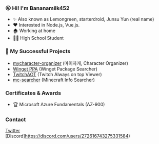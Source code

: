 ### 😜 Hi! I'm Bananamilk452
+ ✨ Also known as Lemongreen, starterdroid, Junsu Yun (real name)
+ ❤ Interested in Node.js, Vue.js.
+ :house: Working at home
+ 👨‍🏫 High School Student
    
### 🎉 My Successful Projects
+ [mycharacter-organizer](https://github.com/Bananamilk452/mycharacter-organizer) (마이자캐, Character Organizer)
+ [Winget PPA](https://www.wingetppa.com) (Winget Package Searcher)
+ [TwitchAOT](https://github.com/Bananamilk452/TwitchAOT) (Twitch Always on top Viewer)
+ [mc-searcher](https://www.mc-searcher.com) (Minecraft Info Searcher)
     
### Certificates & Awards
+ 🏆 Microsoft Azure Fundamentals (AZ-900)
    
### Contact
[Twitter](https://twitter.com/starterdroid)   
[Discord]https://discord.com/users/272616743275331584)
